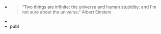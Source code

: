 - > “Two things are infinite: the universe and human stupidity; and I'm not sure about the universe.” Albert Einstein
-
- publ